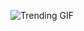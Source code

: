 
<!-- GIF_SECTION -->
![Trending GIF](https://media3.giphy.com/media/v1.Y2lkPThiYjIxNzcydnMxcG5icTNneHp6ajlta3FmbmFkamR6d3ozcWNtcWwzMXhmZjRmZyZlcD12MV9naWZzX3NlYXJjaCZjdD1n/2IudUHdI075HL02Pkk/giphy.gif)
<!-- END_GIF_SECTION -->
